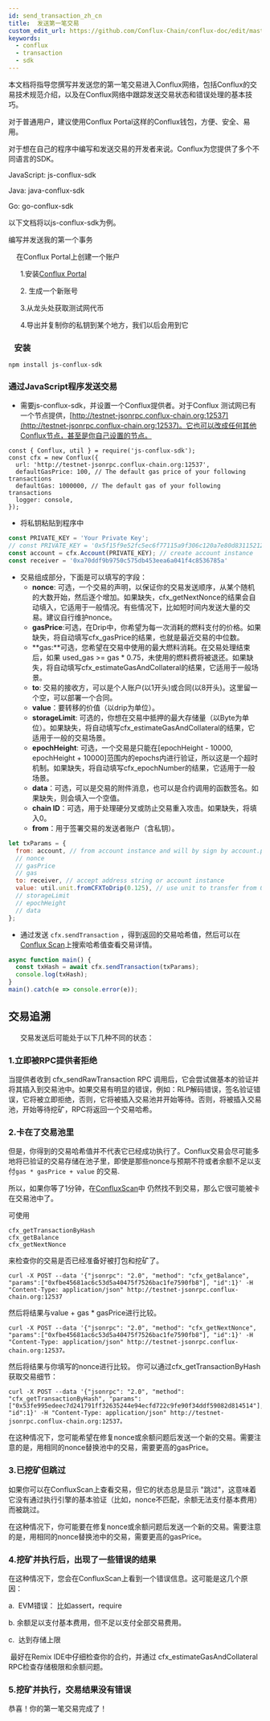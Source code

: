 ```yaml
---
id: send_transaction_zh_cn
title:  发送第一笔交易
custom_edit_url: https://github.com/Conflux-Chain/conflux-doc/edit/master/docs/send_transaction_zh_cn.md
keywords:
  - conflux
  - transaction
  - sdk
---
```


本文档将指导您撰写并发送您的第一笔交易进入Conflux网络，包括Conflux的交易技术规范介绍，以及在Conflux网络中跟踪发送交易状态和错误处理的基本技巧。

对于普通用户，建议使用Conflux Portal这样的Conflux钱包，方便、安全、易用。

对于想在自己的程序中编写和发送交易的开发者来说。Conflux为您提供了多个不同语言的SDK。

JavaScript: js-conflux-sdk

Java: java-conflux-sdk

Go: go-conflux-sdk

以下文档将以js-conflux-sdk为例。

编写并发送我的第一个事务

    在Conflux Portal上创建一个账户

      1.安装[Conflux Portal](https://github.com/Conflux-Chain/conflux-portal)

      2. 生成一个新账号

      3.从龙头处获取测试网代币

      4.导出并复制你的私钥到某个地方，我们以后会用到它

###    安装

`npm install js-conflux-sdk`

### 通过JavaScript程序发送交易

* 需要js-conflux-sdk，并设置一个Conflux提供者。对于Conflux 测试网已有一个节点提供，[http://testnet-jsonrpc.conflux-chain.org:12537](http://testnet-jsonrpc.conflux-chain.org:12537)。它也可以改成任何其他Conflux节点，甚至是你自己设置的节点。
```
const { Conflux, util } = require('js-conflux-sdk');
const cfx = new Conflux({
  url: 'http://testnet-jsonrpc.conflux-chain.org:12537',
  defaultGasPrice: 100, // The default gas price of your following transactions
  defaultGas: 1000000, // The default gas of your following transactions
  logger: console,
});
```
* 将私钥粘贴到程序中
```javascript
const PRIVATE_KEY = 'Your Private Key';
// const PRIVATE_KEY = '0x5f15f9e52fc5ec6f77115a9f306c120a7e80d83115212d33a843bb6b7989c261';
const account = cfx.Account(PRIVATE_KEY); // create account instance
const receiver = '0xa70ddf9b9750c575db453eea6a041f4c8536785a'
```
* 交易组成部分，下面是可以填写的字段：
  * **nonce**: 可选，一个交易的声明，以保证你的交易发送顺序，从某个随机的大数开始，然后逐个增加。如果缺失，cfx_getNextNonce的结果会自动填入，它适用于一般情况。有些情况下，比如短时间内发送大量的交易。建议自行维护nonce。
  * **gasPrice**:可选，在Drip中，你希望为每一次消耗的燃料支付的价格。如果缺失，将自动填写cfx_gasPrice的结果，也就是最近交易的中位数。
  * **gas:**可选，您希望在交易中使用的最大燃料消耗。在交易处理结束后，如果 used_gas >= gas * 0.75，未使用的燃料费将被退还。如果缺失，将自动填写cfx_estimateGasAndCollateral的结果，它适用于一般场景。
  * **to**: 交易的接收方，可以是个人账户(以1开头)或合同(以8开头)。这里留一个空，可以部署一个合同。
  * **value**：要转移的价值（以drip为单位）。
  *  **storageLimit**: 可选的，你想在交易中抵押的最大存储量（以Byte为单位）。如果缺失，将自动填写cfx_estimateGasAndCollateral的结果，它适用于一般的交易场景。
  * **epochHeight**: 可选，一个交易是只能在[epochHeight - 10000, epochHeight + 10000]范围内的epochs内进行验证，所以这是一个超时机制。如果缺失，将自动填写cfx_epochNumber的结果，它适用于一般场景。
  * **data**：可选，可以是交易的附件消息，也可以是合约调用的函数签名。如果缺失，则会填入一个空值。
  *  **chain ID**：可选，用于处理硬分叉或防止交易重入攻击。如果缺失，将填入0。
  *  **from**：用于签署交易的发送者账户（含私钥）。
```javascript
let txParams = {
  from: account, // from account instance and will by sign by account.privateKey
  // nonce 
  // gasPrice
  // gas
  to: receiver, // accept address string or account instance
  value: util.unit.fromCFXToDrip(0.125), // use unit to transfer from 0.125 CFX to Drip
  // storageLimit
  // epochHeight
  // data
};
```
*  通过发送 `cfx.sendTransaction` ，得到返回的交易哈希值，然后可以在[Conflux Scan](http://confluxscan.io/)上搜索哈希值查看交易详情。
```javascript
async function main() {
  const txHash = await cfx.sendTransaction(txParams);
  console.log(txHash);
}
main().catch(e => console.error(e));
```
 
## 交易追溯

      交易发送后可能处于以下几种不同的状态：

### 1.立即被RPC提供者拒绝

当提供者收到 cfx_sendRawTransaction RPC 调用后，它会尝试做基本的验证并将其插入到交易池中。如果交易有明显的错误，例如：RLP解码错误，签名验证错误，它将被立即拒绝，否则，它将被插入交易池并开始等待。否则，将被插入交易池，开始等待挖矿，RPC将返回一个交易哈希。

### 2.卡在了交易池里

但是，你得到的交易哈希值并不代表它已经成功执行了。Conflux交易会尽可能多地将已验证的交易存储在池子里，即使是那些nonce与预期不符或者余额不足以支付`gas * gasPrice + value` 的交易.

所以，如果你等了1分钟，在[ConfluxScan](http://confluxscan.io/)中 仍然找不到交易，那么它很可能被卡在交易池中了。

可使用

```plain
cfx_getTransactionByHash
cfx_getBalance
cfx_getNextNonce
```
来检查你的交易是否已经准备好被打包和挖矿了。
```plain
curl -X POST --data '{"jsonrpc": "2.0", "method": "cfx_getBalance", "params":["0xfbe45681ac6c53d5a40475f7526bac1fe7590fb8"], "id":1}' -H "Content-Type: application/json" http://testnet-jsonrpc.conflux-chain.org:12537
```
然后将结果与value + gas * gasPrice进行比较。
```plain
curl -X POST --data '{"jsonrpc": "2.0", "method": "cfx_getNextNonce", "params":["0xfbe45681ac6c53d5a40475f7526bac1fe7590fb8"], "id":1}' -H "Content-Type: application/json" http://testnet-jsonrpc.conflux-chain.org:12537。
```
然后将结果与你填写的nonce进行比较。
你可以通过cfx_getTransactionByHash获取交易细节：

```plain
curl -X POST --data '{"jsonrpc": "2.0", "method": "cfx_getTransactionByHash", "params":["0x53fe995edeec7d241791ff32635244e94ecfd722c9fe90f34ddf59082d814514"], "id":1}' -H "Content-Type: application/json" http://testnet-jsonrpc.conflux-chain.org:12537。
```
在这种情况下，您可能希望在修复nonce或余额问题后发送一个新的交易。需要注意的是，用相同的nonce替换池中的交易，需要更高的gasPrice。
### 3.已挖矿但跳过

如果你可以在ConfluxScan上查看交易，但它的状态总是显示 "跳过"，这意味着它没有通过执行引擎的基本验证（比如，nonce不匹配，余额无法支付基本费用）而被跳过。

在这种情况下，你可能要在修复nonce或余额问题后发送一个新的交易。需要注意的是，用相同的nonce替换池中的交易，需要更高的gasPrice。

### 4.挖矿并执行后，出现了一些错误的结果

在这种情况下，您会在ConfluxScan上看到一个错误信息。这可能是这几个原因：

a.  EVM错误： 比如assert，require

b. 余额足以支付基本费用，但不足以支付全部交易费用。

c.  达到存储上限  

 最好在Remix IDE中仔细检查你的合约，并通过 cfx_estimateGasAndCollateral RPC检查存储极限和余额问题。

### 5.挖矿并执行，交易结果没有错误

恭喜！你的第一笔交易完成了！
